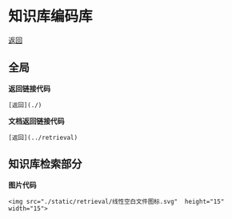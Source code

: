 # 知识库编码库

[返回](./)

## 全局

**返回链接代码**

```
[返回](./)
```

**文档返回链接代码**

```
[返回](../retrieval)
```

## 知识库检索部分

**图片代码**

```
<img src="./static/retrieval/线性空白文件图标.svg"  height="15" width="15">
```
